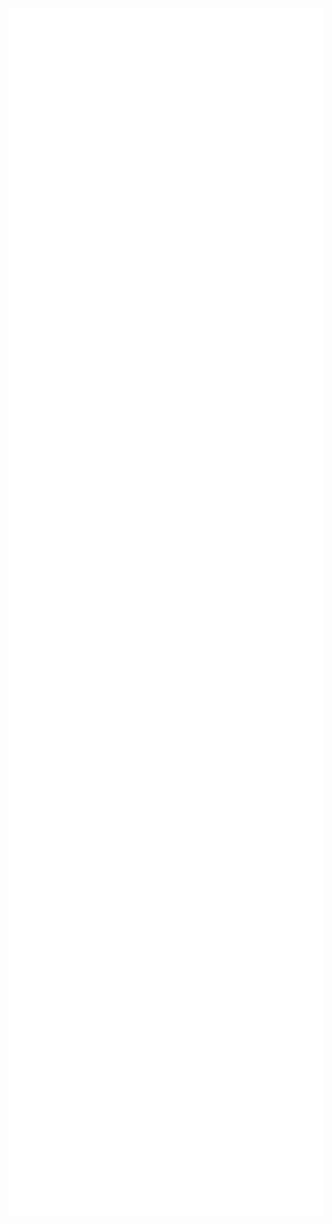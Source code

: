 <p align="center"><img align="center" src="/metrics.svg" alt="Metrics" width="600"></p>
<!--
##

```ASM
                                                  mov rsi, 0x8000000000000000
```

##


``` C
                          struct movrsi { char *name; char *interests[5]; char *languages[5]; };
```
##

```C
                              static const struct movrsi about_me = {
                                  .name  = "movrsi",
                                  .interests = {
                                     "Application development",
                                     "Code optimization",
                                     "Cracking",
                                     "Debugging",
                                     "Reverse engineering"
                                  },
                                  .languages = {
                                `     "C",
                                      "C++",
                                      "Javascript",
                                      "Python",
                                      "QT"       
                                  }
                              };
```

[![Sneed on my fellow sneeder](https://img.youtube.com/vi/bYcOMr-TqF4/0.jpg)](https://www.youtube.com/watch?v=bYcOMr-TqF4)
-->
